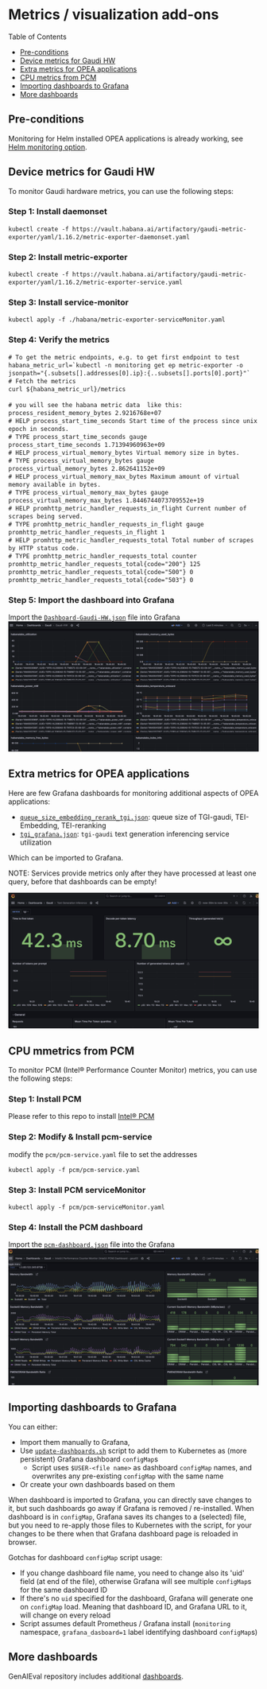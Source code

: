 # Metrics / visualization add-ons

Table of Contents

- [Pre-conditions](#pre-conditions)
- [Device metrics for Gaudi HW](#device-metrics-for-gaudi-hw)
- [Extra metrics for OPEA applications](#extra-metrics-for-opea-applications)
- [CPU metrics from PCM](#cpu-metrics-from-pcm)
- [Importing dashboards to Grafana](#importing-dashboards-to-grafana)
- [More dashboards](#more-dashboards)

## Pre-conditions

Monitoring for Helm installed OPEA applications is already working,
see [Helm monitoring option](../../helm-charts/monitoring.md).

## Device metrics for Gaudi HW

To monitor Gaudi hardware metrics, you can use the following steps:

### Step 1: Install daemonset

```
kubectl create -f https://vault.habana.ai/artifactory/gaudi-metric-exporter/yaml/1.16.2/metric-exporter-daemonset.yaml
```

### Step 2: Install metric-exporter

```
kubectl create -f https://vault.habana.ai/artifactory/gaudi-metric-exporter/yaml/1.16.2/metric-exporter-service.yaml
```

### Step 3: Install service-monitor

```
kubectl apply -f ./habana/metric-exporter-serviceMonitor.yaml
```

### Step 4: Verify the metrics

```
# To get the metric endpoints, e.g. to get first endpoint to test
habana_metric_url=`kubectl -n monitoring get ep metric-exporter -o jsonpath="{.subsets[].addresses[0].ip}:{..subsets[].ports[0].port}"`
# Fetch the metrics
curl ${habana_metric_url}/metrics

# you will see the habana metric data  like this:
process_resident_memory_bytes 2.9216768e+07
# HELP process_start_time_seconds Start time of the process since unix epoch in seconds.
# TYPE process_start_time_seconds gauge
process_start_time_seconds 1.71394960963e+09
# HELP process_virtual_memory_bytes Virtual memory size in bytes.
# TYPE process_virtual_memory_bytes gauge
process_virtual_memory_bytes 2.862641152e+09
# HELP process_virtual_memory_max_bytes Maximum amount of virtual memory available in bytes.
# TYPE process_virtual_memory_max_bytes gauge
process_virtual_memory_max_bytes 1.8446744073709552e+19
# HELP promhttp_metric_handler_requests_in_flight Current number of scrapes being served.
# TYPE promhttp_metric_handler_requests_in_flight gauge
promhttp_metric_handler_requests_in_flight 1
# HELP promhttp_metric_handler_requests_total Total number of scrapes by HTTP status code.
# TYPE promhttp_metric_handler_requests_total counter
promhttp_metric_handler_requests_total{code="200"} 125
promhttp_metric_handler_requests_total{code="500"} 0
promhttp_metric_handler_requests_total{code="503"} 0
```

### Step 5: Import the dashboard into Grafana

Import the [`Dashboard-Gaudi-HW.json`](./habana/Dashboard-Gaudi-HW.json) file into Grafana
![Gaudi HW dashboard](./assets/habana.png)

## Extra metrics for OPEA applications

Here are few Grafana dashboards for monitoring additional aspects of OPEA applications:

- [`queue_size_embedding_rerank_tgi.json`](./chatqna/queue_size_embedding_rerank_tgi.json): queue size of TGI-gaudi, TEI-Embedding, TEI-reranking
- [`tgi_grafana.json`](./chatqna/tgi_grafana.json): `tgi-gaudi` text generation inferencing service utilization

Which can be imported to Grafana.

NOTE: Services provide metrics only after they have processed at least one query, before that dashboards can be empty!

![TGI dashboard](./assets/tgi.png)

## CPU mmetrics from PCM

To monitor PCM (Intel® Performance Counter Monitor) metrics, you can use the following steps:

### Step 1: Install PCM

Please refer to this repo to install [Intel® PCM](https://github.com/intel/pcm)

### Step 2: Modify & Install pcm-service

modify the `pcm/pcm-service.yaml` file to set the addresses

```
kubectl apply -f pcm/pcm-service.yaml
```

### Step 3: Install PCM serviceMonitor

```
kubectl apply -f pcm/pcm-serviceMonitor.yaml
```

### Step 4: Install the PCM dashboard

Import the [`pcm-dashboard.json`](./pcm/pcm-dashboard.json) file into the Grafana
![PCM dashboard](./assets/pcm.png)

## Importing dashboards to Grafana

You can either:

- Import them manually to Grafana,
- Use [`update-dashboards.sh`](./update-dashboards.sh) script to add them to Kubernetes as (more persistent) Grafana dashboard `configMap`s
  - Script uses `$USER-<file name>` as dashboard `configMap` names, and overwrites any pre-existing `configMap` with the same name
- Or create your own dashboards based on them

When dashboard is imported to Grafana, you can directly save changes to it, but such dashboards go away if Grafana is removed / re-installed. When dashboard is in `configMap`, Grafana saves its changes to a (selected) file, but you need to re-apply those files to Kubernetes with the script, for your changes to be there when that Grafana dashboard page is reloaded in browser.

Gotchas for dashboard `configMap` script usage:

- If you change dashboard file name, you need to change also its 'uid' field (at end of the file), otherwise Grafana will see multiple `configMap`s for the same dashboard ID
- If there's no `uid` specified for the dashboard, Grafana will generate one on `configMap` load. Meaning that dashboard ID, and Grafana URL to it, will change on every reload
- Script assumes default Prometheus / Grafana install (`monitoring` namespace, `grafana_dasboard=1` label identifying dashboard `configMap`s)

## More dashboards

GenAIEval repository includes additional [dashboards](https://github.com/opea-project/GenAIEval/tree/main/evals/benchmark/grafana).
